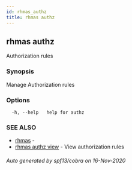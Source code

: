 ```yaml
---
id: rhmas_authz
title: rhmas authz
---
```

## rhmas authz

Authorization rules

### Synopsis

Manage Authorization rules

### Options

```
  -h, --help   help for authz
```

### SEE ALSO

* [rhmas](rhmas.md)	 - 
* [rhmas authz view](rhmas_authz_view.md)	 - View authorization rules

###### Auto generated by spf13/cobra on 16-Nov-2020
